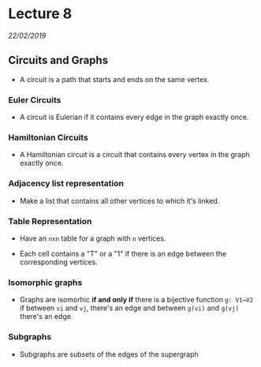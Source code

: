 # Lecture 8
*22/02/2019*

## Circuits and Graphs

- A circuit is a path that starts and ends on the same vertex.

### Euler Circuits

- A circuit is Eulerian if it contains every edge in the graph exactly once.

### Hamiltonian Circuits

- A Hamiltonian circuit is a circuit that contains every vertex in the graph exactly once.

### Adjacency list representation

- Make a list that contains all other vertices to which it's linked.

### Table Representation

- Have an `nxn` table for a graph with `n` vertices.

- Each cell contains a "T" or a "1" if there is an edge between the corresponding vertices.

### Isomorphic graphs

- Graphs are isomorhic **if and only if** there is a bijective function `g: V1→V2` if between `vi` and `vj`, there's an edge and between `g(vi)` and `g(vj)` there's an edge.

### Subgraphs

- Subgraphs are subsets of the edges of the supergraph
